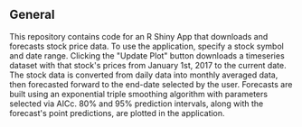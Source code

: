 ## General

This repository contains code for an R Shiny App that downloads and forecasts stock price data. To use the application, specify a stock symbol and date range. Clicking the "Update Plot" button downloads a timeseries dataset with that stock's prices from January 1st, 2017 to the current date. The stock data is converted from daily data into monthly averaged data, then forecasted forward to the end-date selected by the user. Forecasts are built using an exponential triple smoothing algorithm with parameters selected via AICc. 80\% and 95\% prediction intervals, along with the forecast's point predictions, are plotted in the application.  

